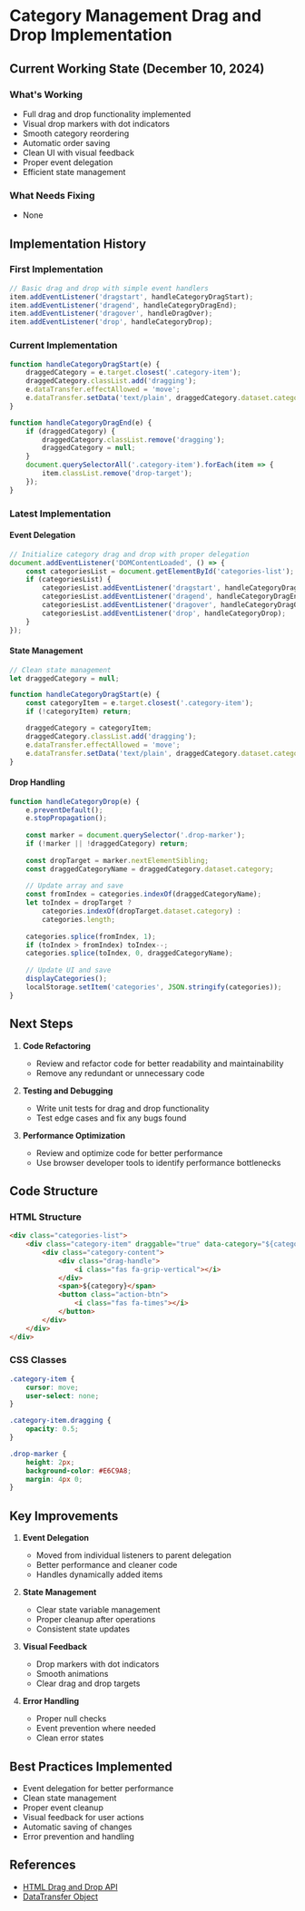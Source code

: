 # Category Management Drag and Drop Implementation

## Current Working State (December 10, 2024)

### What's Working
- Full drag and drop functionality implemented
- Visual drop markers with dot indicators
- Smooth category reordering
- Automatic order saving
- Clean UI with visual feedback
- Proper event delegation
- Efficient state management

### What Needs Fixing
- None

## Implementation History

### First Implementation
```javascript
// Basic drag and drop with simple event handlers
item.addEventListener('dragstart', handleCategoryDragStart);
item.addEventListener('dragend', handleCategoryDragEnd);
item.addEventListener('dragover', handleDragOver);
item.addEventListener('drop', handleCategoryDrop);
```

### Current Implementation
```javascript
function handleCategoryDragStart(e) {
    draggedCategory = e.target.closest('.category-item');
    draggedCategory.classList.add('dragging');
    e.dataTransfer.effectAllowed = 'move';
    e.dataTransfer.setData('text/plain', draggedCategory.dataset.category);
}

function handleCategoryDragEnd(e) {
    if (draggedCategory) {
        draggedCategory.classList.remove('dragging');
        draggedCategory = null;
    }
    document.querySelectorAll('.category-item').forEach(item => {
        item.classList.remove('drop-target');
    });
}
```

### Latest Implementation
#### Event Delegation
```javascript
// Initialize category drag and drop with proper delegation
document.addEventListener('DOMContentLoaded', () => {
    const categoriesList = document.getElementById('categories-list');
    if (categoriesList) {
        categoriesList.addEventListener('dragstart', handleCategoryDragStart);
        categoriesList.addEventListener('dragend', handleCategoryDragEnd);
        categoriesList.addEventListener('dragover', handleCategoryDragOver);
        categoriesList.addEventListener('drop', handleCategoryDrop);
    }
});
```

#### State Management
```javascript
// Clean state management
let draggedCategory = null;

function handleCategoryDragStart(e) {
    const categoryItem = e.target.closest('.category-item');
    if (!categoryItem) return;

    draggedCategory = categoryItem;
    draggedCategory.classList.add('dragging');
    e.dataTransfer.effectAllowed = 'move';
    e.dataTransfer.setData('text/plain', draggedCategory.dataset.category);
}
```

#### Drop Handling
```javascript
function handleCategoryDrop(e) {
    e.preventDefault();
    e.stopPropagation();
    
    const marker = document.querySelector('.drop-marker');
    if (!marker || !draggedCategory) return;
    
    const dropTarget = marker.nextElementSibling;
    const draggedCategoryName = draggedCategory.dataset.category;
    
    // Update array and save
    const fromIndex = categories.indexOf(draggedCategoryName);
    let toIndex = dropTarget ? 
        categories.indexOf(dropTarget.dataset.category) : 
        categories.length;
    
    categories.splice(fromIndex, 1);
    if (toIndex > fromIndex) toIndex--;
    categories.splice(toIndex, 0, draggedCategoryName);
    
    // Update UI and save
    displayCategories();
    localStorage.setItem('categories', JSON.stringify(categories));
}
```

## Next Steps

1. **Code Refactoring**
   - Review and refactor code for better readability and maintainability
   - Remove any redundant or unnecessary code

2. **Testing and Debugging**
   - Write unit tests for drag and drop functionality
   - Test edge cases and fix any bugs found

3. **Performance Optimization**
   - Review and optimize code for better performance
   - Use browser developer tools to identify performance bottlenecks

## Code Structure

### HTML Structure
```html
<div class="categories-list">
    <div class="category-item" draggable="true" data-category="${category}">
        <div class="category-content">
            <div class="drag-handle">
                <i class="fas fa-grip-vertical"></i>
            </div>
            <span>${category}</span>
            <button class="action-btn">
                <i class="fas fa-times"></i>
            </button>
        </div>
    </div>
</div>
```

### CSS Classes
```css
.category-item {
    cursor: move;
    user-select: none;
}

.category-item.dragging {
    opacity: 0.5;
}

.drop-marker {
    height: 2px;
    background-color: #E6C9A8;
    margin: 4px 0;
}
```

## Key Improvements
1. **Event Delegation**
   - Moved from individual listeners to parent delegation
   - Better performance and cleaner code
   - Handles dynamically added items

2. **State Management**
   - Clear state variable management
   - Proper cleanup after operations
   - Consistent state updates

3. **Visual Feedback**
   - Drop markers with dot indicators
   - Smooth animations
   - Clear drag and drop targets

4. **Error Handling**
   - Proper null checks
   - Event prevention where needed
   - Clean error states

## Best Practices Implemented
- Event delegation for better performance
- Clean state management
- Proper event cleanup
- Visual feedback for user actions
- Automatic saving of changes
- Error prevention and handling

## References
- [HTML Drag and Drop API](https://developer.mozilla.org/en-US/docs/Web/API/HTML_Drag_and_Drop_API)
- [DataTransfer Object](https://developer.mozilla.org/en-US/docs/Web/API/DataTransfer)
